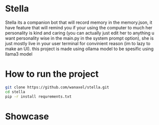 # Stella 
Stella its a companion bot that will record memory in the memory.json, it have feature that will remind you if your using the computer to much her personality is kind and caring (you can actually just edit her to anything u want personality wise in the main.py in the system prompt option), she is just mostly live in your user terminal for convinient reason (im to lazy to make an UI). this project is made using ollama model to be spesific using llama3 model 


# How to run the project
```bash
git clone https://github.com/wanaxel/stella.git
cd stella 
pip -r install requrements.txt
```
# Showcase 
<div align="center">

</div>

